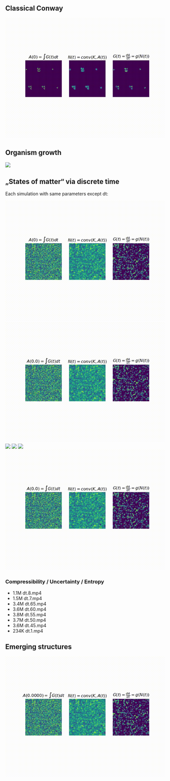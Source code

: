 ## Classical Conway

[![](./examples/conway.gif)](./examples/conway.mp4)

## Organism growth

[![](./organism_growth.gif)](./organism_growth.mp4)

## „States of matter“ via discrete time
Each simulation with same parameters except dt:

[![](./examples/bubbling.gif)](./examples/bubbling.mp4)
[![](./examples/bubbling_timediscrete/dt.7.gif)](./examples/bubbling_timediscrete/dt.7.mp4)
[![](./examples/bubbling_timediscrete/dt.65.gif)](./examples/bubbling_timediscrete/dt.65.mp4)
[![](./examples/bubbling_timediscrete/dt.60.gif)](./examples/bubbling_timediscrete/dt.60.mp4)
[![](./examples/bubbling_timediscrete/dt.45.gif)](./examples/bubbling_timediscrete/dt.45.mp4)
[![](./examples/bubbling_timediscrete/dt.1.gif)](./examples/bubbling_timediscrete/dt.1.mp4)

### Compressibility / Uncertainty / Entropy

- 1.1M dt.8.mp4
- 1.5M dt.7.mp4
- 3.4M dt.65.mp4
- 3.6M dt.60.mp4
- 3.8M dt.55.mp4
- 3.7M dt.50.mp4
- 3.6M dt.45.mp4
- 234K dt.1.mp4

## Emerging structures

[![](./examples/emerging_universe.gif)](./examples/emerging_universe.mp4)
